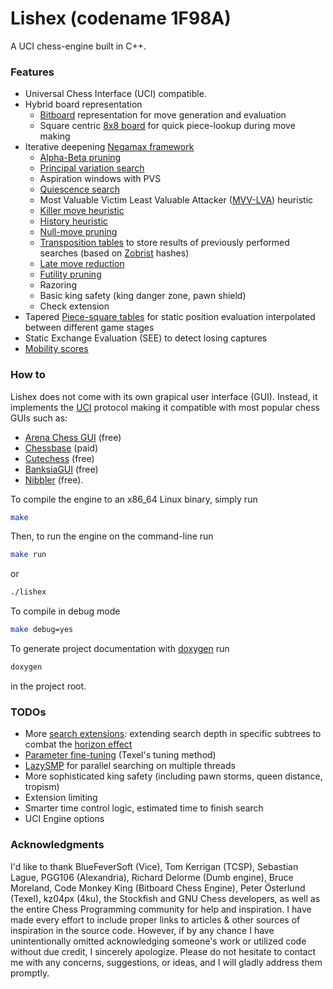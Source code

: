 # Lishex (codename 1F98A)
A UCI chess-engine built in C++.
### Features 
- Universal Chess Interface (UCI) compatible.
- Hybrid board representation 
  - [Bitboard](https://www.chessprogramming.org/Bitboards) representation for move generation and evaluation
  - Square centric [8x8 board](https://www.chessprogramming.org/8x8_Board) for quick piece-lookup during move making
- Iterative deepening [Negamax framework](https://www.chessprogramming.org/Negamax)
  - [Alpha-Beta pruning](https://www.chessprogramming.org/Alpha-Beta)
  - [Principal variation search](https://www.chessprogramming.org/Principal_Variation_Search)
  - Aspiration windows with PVS
  - [Quiescence search](https://www.chessprogramming.org/Quiescence_Search)
  - Most Valuable Victim Least Valuable Attacker ([MVV-LVA](https://www.chessprogramming.org/MVV-LVA)) heuristic 
  - [Killer move heuristic](https://www.chessprogramming.org/Killer_Heuristic)
  - [History heuristic](https://www.chessprogramming.org/History_Heuristic)
  - [Null-move pruning](https://www.chessprogramming.org/Null_Move_Pruning)
  - [Transposition tables](https://www.chessprogramming.org/Transposition_Table) to store results of previously performed searches (based on [Zobrist](https://www.chessprogramming.org/Zobrist_Hashing) hashes)
  - [Late move reduction](https://www.chessprogramming.org/Late_Move_Reductions)
  - [Futility pruning](https://www.chessprogramming.org/Futility_Pruning)
  - Razoring
  - Basic king safety (king danger zone, pawn shield)
  - Check extension
- Tapered [Piece-square tables](https://www.chessprogramming.org/Piece-Square_Tables) for static position evaluation interpolated between different game stages
- Static Exchange Evaluation (SEE) to detect losing captures
- [Mobility scores](https://www.chessprogramming.org/Mobility)

### How to 
Lishex does not come with its own grapical user interface (GUI).  Instead, it implements the [UCI](https://www.chessprogramming.org/UCI) protocol making it compatible with most popular chess GUIs such as:
- [Arena Chess GUI](http://www.playwitharena.de/) (free)
- [Chessbase](https://chessbase.com/) (paid)
- [Cutechess](https://cutechess.com/) (free)
- [BanksiaGUI](https://banksiagui.com/) (free)
- [Nibbler](https://github.com/fohristiwhirl/nibbler/releases) (free).

To compile the engine to an x86_64 Linux binary, simply run
``` sh
make
```
Then, to run the engine on the command-line run
```sh
make run 
```
or
```sh
./lishex
```
To compile in debug mode
```sh
make debug=yes
```
To generate project documentation with [doxygen](https://www.doxygen.nl/) run 

```sh
doxygen
```
in the project root.

### TODOs
- More [search extensions](https://www.chessprogramming.org/Extensions): extending search depth in specific subtrees to combat the [horizon effect](https://www.chessprogramming.org/Horizon_Effect)
- [Parameter fine-tuning](https://www.chessprogramming.org/Automated_Tuning) (Texel's tuning method)
- [LazySMP](https://www.chessprogramming.org/Parallel_Search) for parallel searching on multiple threads
- More sophisticated king safety (including pawn storms, queen distance, tropism)
- Extension limiting
- Smarter time control logic, estimated time to finish search
- UCI Engine options

### Acknowledgments
I'd like to thank BlueFeverSoft (Vice), Tom Kerrigan (TCSP), Sebastian Lague, PGG106 (Alexandria), Richard Delorme (Dumb engine), Bruce Moreland, Code Monkey King (Bitboard Chess Engine), Peter Österlund (Texel), kz04px (4ku), the Stockfish and GNU Chess developers, as well as the entire Chess Programming community for help and inspiration. I have made every effort to include proper links to articles & other sources of inspiration in the source code. However, if by any chance I have unintentionally omitted acknowledging someone's work or utilized code without due credit, I sincerely apologize. Please do not hesitate to contact me with any concerns, suggestions, or ideas, and I will gladly address them promptly.
